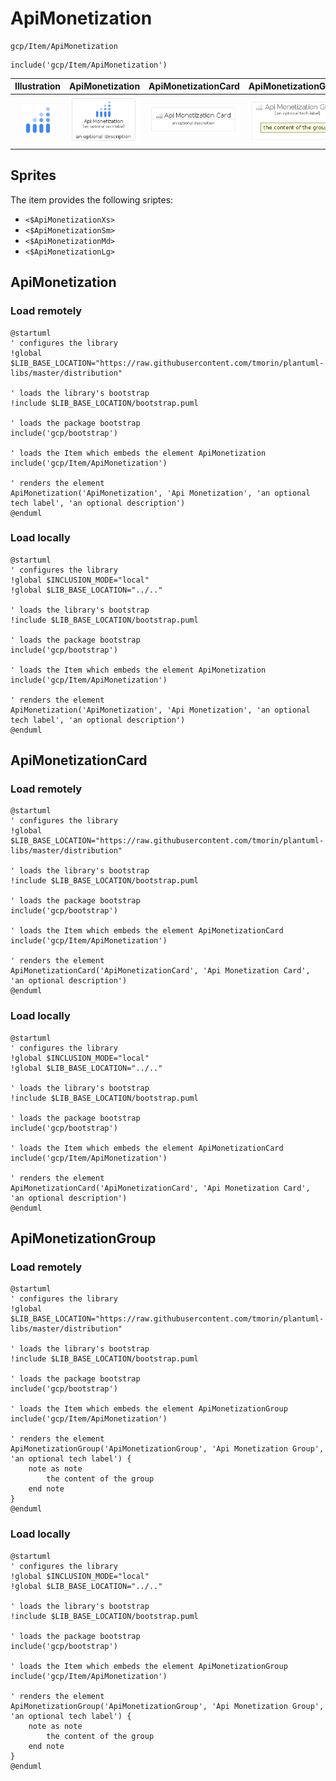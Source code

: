 # ApiMonetization


```text
gcp/Item/ApiMonetization
```

```text
include('gcp/Item/ApiMonetization')
```



| Illustration | ApiMonetization | ApiMonetizationCard | ApiMonetizationGroup |
| :---: | :---: | :---: | :---: |
| ![illustration for Illustration](../../gcp/Item/ApiMonetization.png) | ![illustration for ApiMonetization](../../gcp/Item/ApiMonetization.Local.png) | ![illustration for ApiMonetizationCard](../../gcp/Item/ApiMonetizationCard.Local.png) | ![illustration for ApiMonetizationGroup](../../gcp/Item/ApiMonetizationGroup.Local.png) |



## Sprites
The item provides the following sriptes:

- `<$ApiMonetizationXs>`
- `<$ApiMonetizationSm>`
- `<$ApiMonetizationMd>`
- `<$ApiMonetizationLg>`





## ApiMonetization

### Load remotely
```plantuml
@startuml
' configures the library
!global $LIB_BASE_LOCATION="https://raw.githubusercontent.com/tmorin/plantuml-libs/master/distribution"

' loads the library's bootstrap
!include $LIB_BASE_LOCATION/bootstrap.puml

' loads the package bootstrap
include('gcp/bootstrap')

' loads the Item which embeds the element ApiMonetization
include('gcp/Item/ApiMonetization')

' renders the element
ApiMonetization('ApiMonetization', 'Api Monetization', 'an optional tech label', 'an optional description')
@enduml
```

### Load locally
```plantuml
@startuml
' configures the library
!global $INCLUSION_MODE="local"
!global $LIB_BASE_LOCATION="../.."

' loads the library's bootstrap
!include $LIB_BASE_LOCATION/bootstrap.puml

' loads the package bootstrap
include('gcp/bootstrap')

' loads the Item which embeds the element ApiMonetization
include('gcp/Item/ApiMonetization')

' renders the element
ApiMonetization('ApiMonetization', 'Api Monetization', 'an optional tech label', 'an optional description')
@enduml
```

## ApiMonetizationCard

### Load remotely
```plantuml
@startuml
' configures the library
!global $LIB_BASE_LOCATION="https://raw.githubusercontent.com/tmorin/plantuml-libs/master/distribution"

' loads the library's bootstrap
!include $LIB_BASE_LOCATION/bootstrap.puml

' loads the package bootstrap
include('gcp/bootstrap')

' loads the Item which embeds the element ApiMonetizationCard
include('gcp/Item/ApiMonetization')

' renders the element
ApiMonetizationCard('ApiMonetizationCard', 'Api Monetization Card', 'an optional description')
@enduml
```

### Load locally
```plantuml
@startuml
' configures the library
!global $INCLUSION_MODE="local"
!global $LIB_BASE_LOCATION="../.."

' loads the library's bootstrap
!include $LIB_BASE_LOCATION/bootstrap.puml

' loads the package bootstrap
include('gcp/bootstrap')

' loads the Item which embeds the element ApiMonetizationCard
include('gcp/Item/ApiMonetization')

' renders the element
ApiMonetizationCard('ApiMonetizationCard', 'Api Monetization Card', 'an optional description')
@enduml
```

## ApiMonetizationGroup

### Load remotely
```plantuml
@startuml
' configures the library
!global $LIB_BASE_LOCATION="https://raw.githubusercontent.com/tmorin/plantuml-libs/master/distribution"

' loads the library's bootstrap
!include $LIB_BASE_LOCATION/bootstrap.puml

' loads the package bootstrap
include('gcp/bootstrap')

' loads the Item which embeds the element ApiMonetizationGroup
include('gcp/Item/ApiMonetization')

' renders the element
ApiMonetizationGroup('ApiMonetizationGroup', 'Api Monetization Group', 'an optional tech label') {
    note as note
        the content of the group
    end note
}
@enduml
```

### Load locally
```plantuml
@startuml
' configures the library
!global $INCLUSION_MODE="local"
!global $LIB_BASE_LOCATION="../.."

' loads the library's bootstrap
!include $LIB_BASE_LOCATION/bootstrap.puml

' loads the package bootstrap
include('gcp/bootstrap')

' loads the Item which embeds the element ApiMonetizationGroup
include('gcp/Item/ApiMonetization')

' renders the element
ApiMonetizationGroup('ApiMonetizationGroup', 'Api Monetization Group', 'an optional tech label') {
    note as note
        the content of the group
    end note
}
@enduml
```


